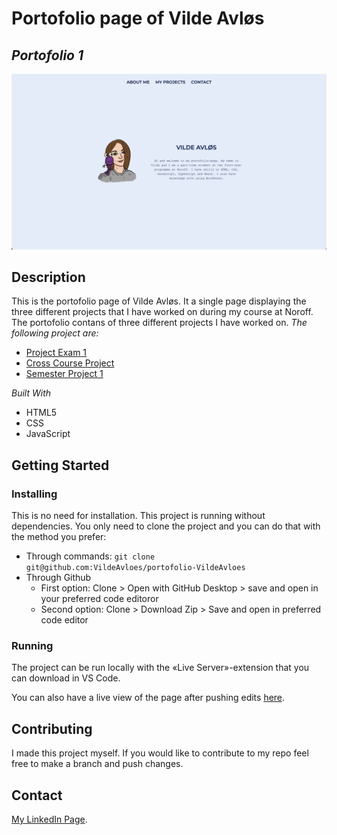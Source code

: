 # Portofolio page of Vilde Avløs

## _Portofolio 1_

![A screenshot of the portofolio page. The page has a navbar on top and in the middle there is a drawed photo of Vilde Avløs and a short description.](/img/portofolio.png)

## Description

This is the portofolio page of Vilde Avløs. It a single page displaying the three different projects that I have worked on during my course at Noroff. The portofolio contans of three different projects I have worked on.
_The following project are:_

- [Project Exam 1](https://github.com/Noroff-FEU-Assignments/project-exam-1-VildeAvloes)
- [Cross Course Project](https://github.com/Noroff-FEU-Assignments/cross-course-project-VildeAvloes)
- [Semester Project 1](https://github.com/VildeAvloes/semester-project-1)

_Built With_

- HTML5
- CSS
- JavaScript

## Getting Started

### Installing

This is no need for installation. This project is running without dependencies.
You only need to clone the project and you can do that with the method you prefer:

- Through commands: `git clone git@github.com:VildeAvloes/portofolio-VildeAvloes`
- Through Github
  - First option: Clone > Open with GitHub Desktop > save and open in your preferred code editoror
  - Second option: Clone > Download Zip > Save and open in preferred code editor

### Running

The project can be run locally with the «Live Server»-extension that you can download in VS Code.

You can also have a live view of the page after pushing edits [here](https://vildeavloes.github.io/portofolio-VildeAvloes/).

## Contributing

I made this project myself. If you would like to contribute to my repo feel free to make a branch and push changes.

## Contact

[My LinkedIn Page](https://www.linkedin.com/in/vilde-avloes/).
